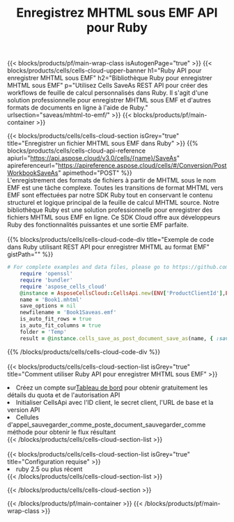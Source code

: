 ﻿---
title:  Enregistrez MHTML sous EMF API pour Ruby
description:  API Cloud et SDK pour Microsoft Excel et OpenOffice Calc. Convertir une feuille de calcul en un autre format de fichier.
url: /fr/ruby/saveas/mhtml-to-emf/
---
{{< blocks/products/pf/main-wrap-class isAutogenPage="true" >}}
{{< blocks/products/cells/cells-cloud-upper-banner h1="Ruby API pour enregistrer MHTML sous EMF" h2="Bibliothèque Ruby pour enregistrer MHTML sous EMF" p="Utilisez Cells SaveAs REST API pour créer des workflows de feuille de calcul personnalisés dans Ruby. Il s\'agit d\'une solution professionnelle pour enregistrer MHTML sous EMF et d\'autres formats de documents en ligne à l\'aide de Ruby." urlsection="saveas/mhtml-to-emf/" >}}
{{< blocks/products/pf/main-container >}}

{{< blocks/products/cells/cells-cloud-section isGrey="true" title="Enregistrer un fichier MHTML sous EMF dans Ruby" >}}
{{% blocks/products/cells/cells-cloud-api-reference apiurl="https://api.aspose.cloud/v3.0/cells/{name}/SaveAs" apireferenceurl="https://apireference.aspose.cloud/cells/#/Conversion/PostWorkbookSaveAs" apimethod="POST" %}}
<br/>
L'enregistrement des formats de fichiers à partir de MHTML sous le nom EMF est une tâche complexe. Toutes les transitions de format MHTML vers EMF sont effectuées par notre SDK Ruby tout en conservant le contenu structurel et logique principal de la feuille de calcul MHTML source. Notre bibliothèque Ruby est une solution professionnelle pour enregistrer des fichiers MHTML sous EMF en ligne. Ce SDK Cloud offre aux développeurs Ruby des fonctionnalités puissantes et une sortie EMF parfaite.
<br/>
<br/>
{{% blocks/products/cells/cells-cloud-code-div title="Exemple de code dans Ruby utilisant REST API pour enregistrer MHTML au format EMF" gistPath="" %}}
  
```ruby
# For complete examples and data files, please go to https://github.com/aspose-cells-cloud/aspose-cells-cloud-ruby/
    require 'openssl'
    require 'bundler'
    require 'aspose_cells_cloud'
    @instance = AsposeCellsCloud::CellsApi.new(ENV['ProductClientId'],ENV['ProductClientSecret'])
    name = 'Book1.mhtml'
    save_options = nil
    newfilename = 'Book1Saveas.emf'
    is_auto_fit_rows = true
    is_auto_fit_columns = true
    folder = 'Temp'
    result = @instance.cells_save_as_post_document_save_as(name, { :save_options=>save_options, :newfilename=>(folder+"/"+newfilename), :is_auto_fit_rows=>is_auto_fit_rows, :is_auto_fit_columns=>is_auto_fit_columns, :folder=>folder})
```
  
{{% /blocks/products/cells/cells-cloud-code-div %}}
<br/>
<br/>
{{< blocks/products/cells/cells-cloud-section-list isGrey="true" title="Comment utiliser Ruby API pour enregistrer MHTML sous EMF" >}}
<li> Créez un compte sur<a href="https://dashboard.aspose.cloud/">Tableau de bord</a> pour obtenir gratuitement les détails du quota et de l'autorisation API</li>
<li>Initialiser CellsApi avec l'ID client, le secret client, l'URL de base et la version API</li>
<li>Cellules d'appel_sauvegarder_comme_poste_document_sauvegarder_comme méthode pour obtenir le flux résultant</li>
{{< /blocks/products/cells/cells-cloud-section-list >}}
<br/>
<br/>
{{< blocks/products/cells/cells-cloud-section-list isGrey="true" title="Configuration requise" >}}
<li>ruby 2.5 ou plus récent</li>
{{< /blocks/products/cells/cells-cloud-section-list >}}

{{< /blocks/products/cells/cells-cloud-section >}}

{{< /blocks/products/pf/main-container >}}
{{< /blocks/products/pf/main-wrap-class >}}
